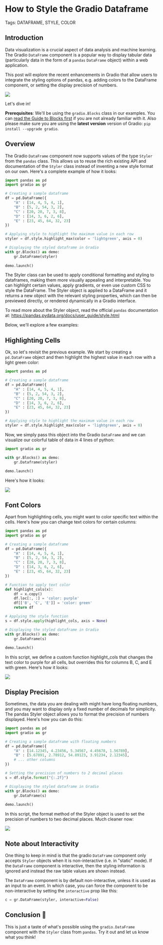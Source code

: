 # How to Style the Gradio Dataframe

Tags: DATAFRAME, STYLE, COLOR

## Introduction

Data visualization is a crucial aspect of data analysis and machine learning. The Gradio `DataFrame` component is a popular way to display tabular data (particularly data in the form of a `pandas` `DataFrame` object) within a web application. 

This post will explore the recent enhancements in Gradio that allow users to integrate the styling options of pandas, e.g. adding colors to the DataFrame component, or setting the display precision of numbers. 

![](https://huggingface.co/datasets/huggingface/documentation-images/resolve/main/df-highlight.png)

Let's dive in!

**Prerequisites**: We'll be using the `gradio.Blocks` class in our examples.
You can [read the Guide to Blocks first](https://gradio.app/blocks-and-event-listeners) if you are not already familiar with it. Also please make sure you are using the **latest version** version of Gradio: `pip install --upgrade gradio`.


## Overview

The Gradio `DataFrame` component now supports values of the type `Styler` from the `pandas` class. This allows us to reuse the rich existing API and documentation of the `Styler` class instead of inventing a new style format on our own. Here's a complete example of how it looks:

```python
import pandas as pd 
import gradio as gr

# Creating a sample dataframe
df = pd.DataFrame({
    "A" : [14, 4, 5, 4, 1], 
    "B" : [5, 2, 54, 3, 2], 
    "C" : [20, 20, 7, 3, 8], 
    "D" : [14, 3, 6, 2, 6], 
    "E" : [23, 45, 64, 32, 23]
}) 

# Applying style to highlight the maximum value in each row
styler = df.style.highlight_max(color = 'lightgreen', axis = 0)

# Displaying the styled dataframe in Gradio
with gr.Blocks() as demo:
    gr.DataFrame(styler)
    
demo.launch()
```

The Styler class can be used to apply conditional formatting and styling to dataframes, making them more visually appealing and interpretable. You can highlight certain values, apply gradients, or even use custom CSS to style the DataFrame. The Styler object is applied to a DataFrame and it returns a new object with the relevant styling properties, which can then be previewed directly, or rendered dynamically in a Gradio interface.

To read more about the Styler object, read the official `pandas` documentation at: https://pandas.pydata.org/docs/user_guide/style.html

Below, we'll explore a few examples:

## Highlighting Cells

Ok, so let's revisit the previous example. We start by creating a `pd.DataFrame` object and then highlight the highest value in each row with a light green color:

```python
import pandas as pd 

# Creating a sample dataframe
df = pd.DataFrame({
    "A" : [14, 4, 5, 4, 1], 
    "B" : [5, 2, 54, 3, 2], 
    "C" : [20, 20, 7, 3, 8], 
    "D" : [14, 3, 6, 2, 6], 
    "E" : [23, 45, 64, 32, 23]
}) 

# Applying style to highlight the maximum value in each row
styler = df.style.highlight_max(color = 'lightgreen', axis = 0)
```

Now, we simply pass this object into the Gradio `DataFrame` and we can visualize our colorful table of data in 4 lines of python:

```python
import gradio as gr

with gr.Blocks() as demo:
    gr.Dataframe(styler)
    
demo.launch()
```

Here's how it looks:

![](https://huggingface.co/datasets/huggingface/documentation-images/resolve/main/df-highlight.png)

## Font Colors

Apart from highlighting cells, you might want to color specific text within the cells. Here's how you can change text colors for certain columns:

```python
import pandas as pd 
import gradio as gr

# Creating a sample dataframe
df = pd.DataFrame({
    "A" : [14, 4, 5, 4, 1], 
    "B" : [5, 2, 54, 3, 2], 
    "C" : [20, 20, 7, 3, 8], 
    "D" : [14, 3, 6, 2, 6], 
    "E" : [23, 45, 64, 32, 23]
}) 

# Function to apply text color
def highlight_cols(x): 
    df = x.copy() 
    df.loc[:, :] = 'color: purple'
    df[['B', 'C', 'E']] = 'color: green'
    return df 

# Applying the style function
s = df.style.apply(highlight_cols, axis = None)

# Displaying the styled dataframe in Gradio
with gr.Blocks() as demo:
    gr.DataFrame(s)
    
demo.launch()
```

In this script, we define a custom function highlight_cols that changes the text color to purple for all cells, but overrides this for columns B, C, and E with green. Here's how it looks:

![](https://huggingface.co/datasets/huggingface/documentation-images/resolve/main/df-color.png)

## Display Precision 

Sometimes, the data you are dealing with might have long floating numbers, and you may want to display only a fixed number of decimals for simplicity. The pandas Styler object allows you to format the precision of numbers displayed. Here's how you can do this:

```python
import pandas as pd
import gradio as gr

# Creating a sample dataframe with floating numbers
df = pd.DataFrame({
    "A" : [14.12345, 4.23456, 5.34567, 4.45678, 1.56789], 
    "B" : [5.67891, 2.78912, 54.89123, 3.91234, 2.12345], 
    # ... other columns
}) 

# Setting the precision of numbers to 2 decimal places
s = df.style.format("{:.2f}")

# Displaying the styled dataframe in Gradio
with gr.Blocks() as demo:
    gr.DataFrame(s)
    
demo.launch()
```

In this script, the format method of the Styler object is used to set the precision of numbers to two decimal places. Much cleaner now:

![](https://huggingface.co/datasets/huggingface/documentation-images/resolve/main/df-precision.png)


## Note about Interactivity

One thing to keep in mind is that the gradio `DataFrame` component only accepts `Styler` objects when it is non-interactive (i.e. in "static" mode). If the `DataFrame` component is interactive, then the styling information is ignored and instead the raw table values are shown instead. 

The `DataFrame` component is by default non-interactive, unless it is used as an input to an event. In which case, you can force the component to be non-interactive by setting the `interactive` prop like this:

```python
c = gr.DataFrame(styler, interactive=False)
```

## Conclusion 🎉

This is just a taste of what's possible using the `gradio.DataFrame` component with the `Styler` class from `pandas`. Try it out and let us know what you think!